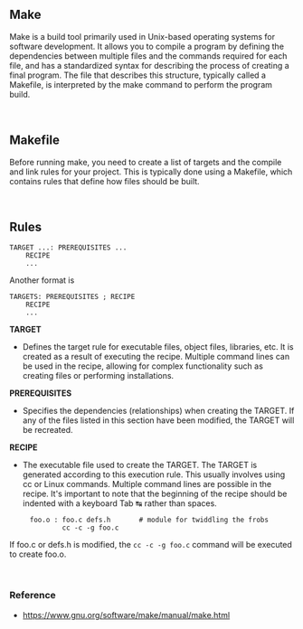 ## Make

Make is a build tool primarily used in Unix-based operating systems for software development. It allows you to compile a program by defining the dependencies between multiple files and the commands required for each file, and has a standardized syntax for describing the process of creating a final program. The file that describes this structure, typically called a Makefile, is interpreted by the make command to perform the program build.

<br/>

## Makefile

Before running make, you need to create a list of targets and the compile and link rules for your project. This is typically done using a Makefile, which contains rules that define how files should be built.

<br/>

## Rules

```
TARGET ...: PREREQUISITES ...
	RECIPE
	...
```

Another format is

```
TARGETS: PREREQUISITES ; RECIPE
	RECIPE
	...

```

**TARGET**

-   Defines the target rule for executable files, object files, libraries, etc. It is created as a result of executing the recipe. Multiple command lines can be used in the recipe, allowing for complex functionality such as creating files or performing installations.

**PREREQUISITES**

-   Specifies the dependencies (relationships) when creating the TARGET. If any of the files listed in this section have been modified, the TARGET will be recreated.

**RECIPE**

-   The executable file used to create the TARGET. The TARGET is generated according to this execution rule. This usually involves using cc or Linux commands. Multiple command lines are possible in the recipe. It's important to note that the beginning of the recipe should be indented with a keyboard Tab ↹ rather than spaces.

```
     foo.o : foo.c defs.h       # module for twiddling the frobs
             cc -c -g foo.c
```

If foo.c or defs.h is modified, the `cc -c -g foo.c` command will be executed to create foo.o.

<br/>

### Reference

-   https://www.gnu.org/software/make/manual/make.html
